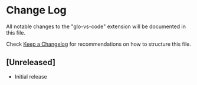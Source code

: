 # Change Log
All notable changes to the "glo-vs-code" extension will be documented in this file.

Check [Keep a Changelog](http://keepachangelog.com/) for recommendations on how to structure this file.

## [Unreleased]
- Initial release